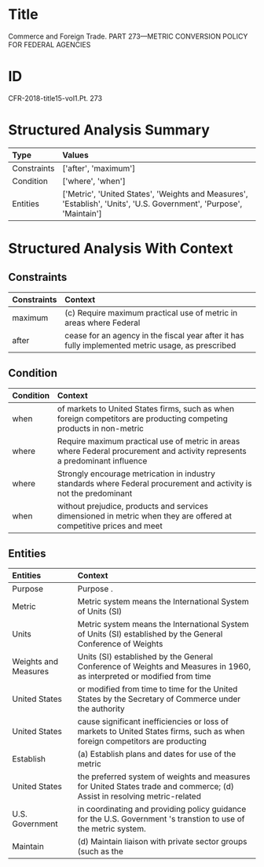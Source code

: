 # Title

 Commerce and Foreign Trade. PART 273—METRIC CONVERSION POLICY FOR FEDERAL AGENCIES


# ID

 CFR-2018-title15-vol1.Pt. 273


# Structured Analysis Summary

| Type        | Values                                                                                                              |
|:------------|:--------------------------------------------------------------------------------------------------------------------|
| Constraints | ['after', 'maximum']                                                                                                |
| Condition   | ['where', 'when']                                                                                                   |
| Entities    | ['Metric', 'United States', 'Weights and Measures', 'Establish', 'Units', 'U.S. Government', 'Purpose', 'Maintain'] |


# Structured Analysis With Context

 


## Constraints

| Constraints   | Context                                                                                           |
|:--------------|:--------------------------------------------------------------------------------------------------|
| maximum       | (c) Require  maximum practical use of metric in areas where Federal                               |
| after         | cease for an agency in the fiscal year after it has fully implemented metric usage, as prescribed |


## Condition

| Condition   | Context                                                                                                                    |
|:------------|:---------------------------------------------------------------------------------------------------------------------------|
| when        | of markets to United States firms, such as when foreign competitors are producting competing products in non-metric        |
| where       | Require maximum practical use of metric in areas where Federal procurement and activity represents a predominant influence |
| where       | Strongly encourage metrication in industry standards  where Federal procurement and activity is not the predominant        |
| when        | without prejudice, products and services dimensioned in metric when they are offered at competitive prices and meet        |


## Entities

| Entities             | Context                                                                                                                     |
|:---------------------|:----------------------------------------------------------------------------------------------------------------------------|
| Purpose              | Purpose .                                                                                                                   |
| Metric               | Metric system means the International System of Units (SI)                                                                  |
| Units                | Metric system means the International System of  Units (SI) established by the General Conference of Weights                |
| Weights and Measures | Units (SI) established by the General Conference of Weights and Measures in 1960, as interpreted or modified from time      |
| United States        | or modified from time to time for the United States by the Secretary of Commerce under the authority                        |
| United States        | cause significant inefficiencies or loss of markets to United States firms, such as when foreign competitors are producting |
| Establish            | (a)  Establish plans and dates for use of the metric                                                                        |
| United States        | the preferred system of weights and measures for United States trade and commerce; (d) Assist in resolving metric-related   |
| U.S. Government      | in coordinating and providing policy guidance for the U.S. Government 's transtion to use of the metric system.             |
| Maintain             | (d)  Maintain liaison with private sector groups (such as the                                                               |


